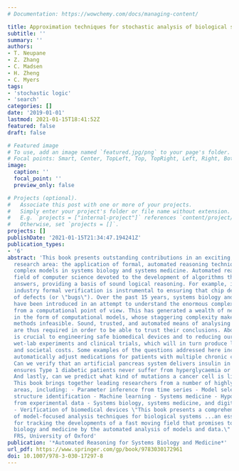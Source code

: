 ```yaml
---
# Documentation: https://wowchemy.com/docs/managing-content/

title: Approximation techniques for stochastic analysis of biological systems
subtitle: ''
summary: ''
authors:
- T. Neupane
- Z. Zhang
- C. Madsen
- H. Zheng
- C. Myers
tags:
- 'stochastic logic'
- 'search'
categories: []
date: '2019-01-01'
lastmod: 2021-01-15T18:41:52Z
featured: false
draft: false

# Featured image
# To use, add an image named `featured.jpg/png` to your page's folder.
# Focal points: Smart, Center, TopLeft, Top, TopRight, Left, Right, BottomLeft, Bottom, BottomRight.
image:
  caption: ''
  focal_point: ''
  preview_only: false

# Projects (optional).
#   Associate this post with one or more of your projects.
#   Simply enter your project's folder or file name without extension.
#   E.g. `projects = ["internal-project"]` references `content/project/deep-learning/index.md`.
#   Otherwise, set `projects = []`.
projects: []
publishDate: '2021-01-15T21:34:47.194241Z'
publication_types:
- '6'
abstract: 'This book presents outstanding contributions in an exciting, new and multidisciplinary
  research area: the application of formal, automated reasoning techniques to analyse
  complex models in systems biology and systems medicine. Automated reasoning is a
  field of computer science devoted to the development of algorithms that yield trustworthy
  answers, providing a basis of sound logical reasoning. For example, in the semiconductor
  industry formal verification is instrumental to ensuring that chip designs are free
  of defects (or \"bugs\"). Over the past 15 years, systems biology and systems medicine
  have been introduced in an attempt to understand the enormous complexity of life
  from a computational point of view. This has generated a wealth of new knowledge
  in the form of computational models, whose staggering complexity makes manual analysis
  methods infeasible. Sound, trusted, and automated means of analysing the models
  are thus required in order to be able to trust their conclusions. Above all, this
  is crucial to engineering safe biomedical devices and to reducing our reliance on
  wet-lab experiments and clinical trials, which will in turn produce lower economic
  and societal costs. Some examples of the questions addressed here include: Can we
  automatically adjust medications for patients with multiple chronic conditions?
  Can we verify that an artificial pancreas system delivers insulin in a way that
  ensures Type 1 diabetic patients never suffer from hyperglycaemia or hypoglycaemia?
  And lastly, can we predict what kind of mutations a cancer cell is likely to undergo?
  This book brings together leading researchers from a number of highly interdisciplinary
  areas, including: - Parameter inference from time series - Model selection - Network
  structure identification - Machine learning - Systems medicine - Hypothesis generation
  from experimental data - Systems biology, systems medicine, and digital pathology
  - Verification of biomedical devices \"This book presents a comprehensive spectrum
  of model-focused analysis techniques for biological systems ...an essential resource
  for tracking the developments of a fast moving field that promises to revolutionize
  biology and medicine by the automated analysis of models and data.\" Prof Luca Cardelli
  FRS, University of Oxford'
publication: '*Automated Reasoning for Systems Biology and Medicine*'
url_pdf: https://www.springer.com/gp/book/9783030172961
doi: 10.1007/978-3-030-17297-8
---
```

